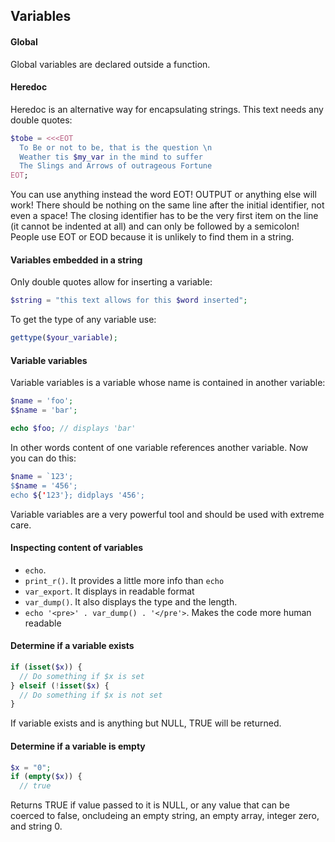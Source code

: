 ## Variables

#### Global
Global variables are declared outside a function.

#### Heredoc
Heredoc is an alternative way for encapsulating strings. This text needs any double quotes:
```php
$tobe = <<<EOT
  To Be or not to be, that is the question \n
  Weather tis $my_var in the mind to suffer
  The Slings and Arrows of outrageous Fortune
EOT;
```
You can use anything instead the word EOT! OUTPUT or anything else will work! There should be nothing on the same line after the initial identifier, not even a space! The closing identifier has to be the very first item on the line (it cannot be indented at all) and can only be followed by a semicolon! People use EOT or EOD because it is unlikely to find them in a string.

#### Variables embedded in a string
Only double quotes allow for inserting a variable:
```php
$string = "this text allows for this $word inserted";
```
To get the type of any variable use:
```php
gettype($your_variable);
```
#### Variable variables
Variable variables is a variable whose name is contained in another variable:
```php
$name = 'foo';
$$name = 'bar';

echo $foo; // displays 'bar'
```
In other words content of one variable references another variable. Now you can do this:
```php
$name = `123';
$$name = '456';
echo ${'123'}; didplays '456';
```
Variable variables are a very powerful tool and should be used with extreme care.

#### Inspecting content of variables
- ```echo```.
- ```print_r()```. It provides a little more info than ```echo```
- ```var_export```. It displays in readable format
- ```var_dump()```. It also displays the type and the length.
- ```echo '<pre>' . var_dump() . '</pre'>```. Makes the code more human readable

#### Determine if a variable exists
```php
if (isset($x)) {
  // Do something if $x is set
} elseif (!isset($x) {
  // Do something if $x is not set
}
```
If variable exists and is anything but NULL, TRUE will be returned. 

#### Determine if a variable is empty
```php
$x = "0";
if (empty($x)) {
  // true
```
Returns TRUE if value passed to it is NULL, or any value that can be coerced to false, oncludeing an empty string, an empty array, integer zero, and string 0.
